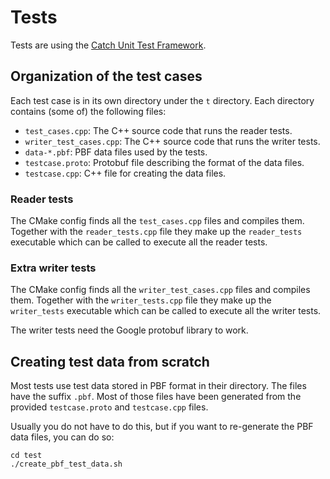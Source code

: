 
# Tests

Tests are using the [Catch Unit Test Framework](https://github.com/philsquared/Catch).


## Organization of the test cases

Each test case is in its own directory under the `t` directory. Each directory
contains (some of) the following files:

* `test_cases.cpp`: The C++ source code that runs the reader tests.
* `writer_test_cases.cpp`: The C++ source code that runs the writer tests.
* `data-*.pbf`: PBF data files used by the tests.
* `testcase.proto`: Protobuf file describing the format of the data files.
* `testcase.cpp`: C++ file for creating the data files.

### Reader tests

The CMake config finds all the `test_cases.cpp` files and compiles them.
Together with the `reader_tests.cpp` file they make up the `reader_tests`
executable which can be called to execute all the reader tests.

### Extra writer tests

The CMake config finds all the `writer_test_cases.cpp` files and compiles them.
Together with the `writer_tests.cpp` file they make up the `writer_tests`
executable which can be called to execute all the writer tests.

The writer tests need the Google protobuf library to work.


## Creating test data from scratch

Most tests use test data stored in PBF format in their directory. The files
have the suffix `.pbf`. Most of those files have been generated from the
provided `testcase.proto` and `testcase.cpp` files.

Usually you do not have to do this, but if you want to re-generate the PBF
data files, you can do so:

    cd test
    ./create_pbf_test_data.sh

